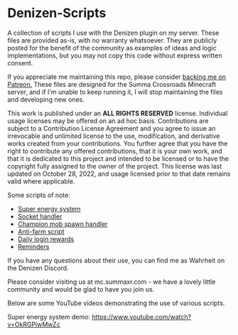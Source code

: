 Denizen-Scripts
===============

A collection of scripts I use with the Denizen plugin on my server. These files are provided as-is, with no warranty whatsoever. They are publicly posted for the benefit of the community as examples of ideas and logic implementations, but you may not copy this code without express written consent.

If you appreciate me maintaining this repo, please consider [backing me on Patreon.](https://www.patreon.com/summacrossroads) These files are designed for the Summa Crossroads Minecraft server, and if I'm unable to keep running it, I will stop maintaining the files and developing new ones.

This work is published under an **ALL RIGHTS RESERVED** license. Individual usage licenses may be offered on an ad hoc basis. Contributions are subject to a Contribution License Agreement and you agree to issue an irrevocable and unlimited license to the use, modification, and derivative works created from your contributions. You further agree that you have the right to contribute any offered contributions, that it is your own work, and that it is dedicated to this project and intended to be licensed or to have the copyright fully assigned to the owner of the project. This license was last updated on October 28, 2022, and usage licensed prior to that date remains valid where applicable.

Some scripts of note:

* [Super energy system](https://github.com/SXRWahrheit/Denizen-Scripts/blob/master/scripts/players/SuperHandler.dsc)
* [Socket handler](https://github.com/SXRWahrheit/Denizen-Scripts/blob/master/scripts/players/sockets/SocketHandler.dsc)
* [Champion mob spawn handler](https://github.com/SXRWahrheit/Denizen-Scripts/blob/master/scripts/mobs/ChampionHandler.dsc)
* [Anti-farm script](https://github.com/SXRWahrheit/Denizen-Scripts/blob/master/scripts/mobs/antifarm-yaml.dsc)
* [Daily login rewards](https://github.com/SXRWahrheit/Denizen-Scripts/blob/master/scripts/utilities/LoginRewards.dsc)
* [Reminders](https://github.com/SXRWahrheit/Denizen-Scripts/blob/master/scripts/utilities/Reminders.dsc)

If you have any questions about their use, you can find me as Wahrheit on the Denizen Discord.

Please consider visiting us at mc.summaxr.com - we have a lovely little community and would be glad to have you join us.

Below are some YouTube videos demonstrating the use of various scripts.

Super energy system demo: https://www.youtube.com/watch?v=OkRGPiwMwZc
